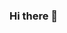 ### Hi there 👋

<!--
**SeokHeeJung/SeokHeeJung** is a ✨ _special_ ✨ repository because its `README.md` (this file) appears on your GitHub profile.

Here are some ideas to get you started:

- 🔭 현재 작업 중입니다 ... 영남대학교 재학 중
- 🌱 지금 배우고 있는 중이에요... 컴퓨터 공학 전공 중
- 👯 저는 ...에 협력하고 싶습니다. 한국전력공사, 현대, 삼성, 테슬라 등 공기업 또는 대기업
- 🤔 도움을 구하고 싶은데요 ... 일론 머스크
- 💬 나에게 물어보세요 ...
- 📫 연락 방법: ... 전화 번호 : +82 10-6886-8435 이메일 : tjrgml8435@yu.ac.kr
- 😄 대명사 : ...
- ⚡ 재미있는 사실: ...
-->

